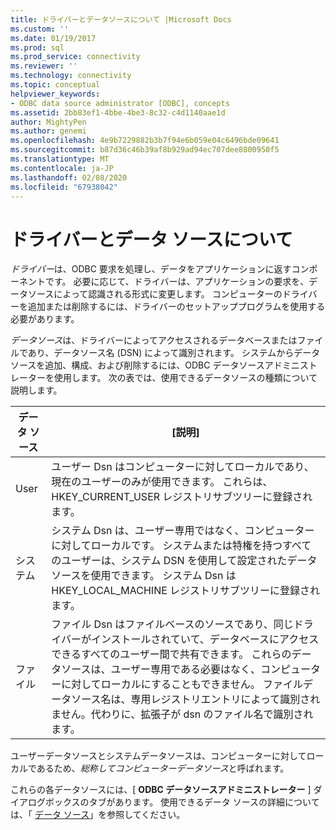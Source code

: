 ```yaml
---
title: ドライバーとデータソースについて |Microsoft Docs
ms.custom: ''
ms.date: 01/19/2017
ms.prod: sql
ms.prod_service: connectivity
ms.reviewer: ''
ms.technology: connectivity
ms.topic: conceptual
helpviewer_keywords:
- ODBC data source administrator [ODBC], concepts
ms.assetid: 2bb83ef1-4bbe-4be3-8c32-c4d1140aae1d
author: MightyPen
ms.author: genemi
ms.openlocfilehash: 4e9b7229882b3b7f94e6b059e04c6496bde09641
ms.sourcegitcommit: b87d36c46b39af8b929ad94ec707dee8800950f5
ms.translationtype: MT
ms.contentlocale: ja-JP
ms.lasthandoff: 02/08/2020
ms.locfileid: "67938042"
---
```

# <a name="about-drivers-and-data-sources"></a>ドライバーとデータ ソースについて
*ドライバー*は、ODBC 要求を処理し、データをアプリケーションに返すコンポーネントです。 必要に応じて、ドライバーは、アプリケーションの要求を、データソースによって認識される形式に変更します。 コンピューターのドライバーを追加または削除するには、ドライバーのセットアッププログラムを使用する必要があります。  
  
 *データソース*は、ドライバーによってアクセスされるデータベースまたはファイルであり、データソース名 (DSN) によって識別されます。 システムからデータソースを追加、構成、および削除するには、ODBC データソースアドミニストレーターを使用します。 次の表では、使用できるデータソースの種類について説明します。  
  
|データ ソース|[説明]|  
|-----------------|-----------------|  
|User|ユーザー Dsn はコンピューターに対してローカルであり、現在のユーザーのみが使用できます。 これらは、HKEY_CURRENT_USER レジストリサブツリーに登録されます。|  
|システム|システム Dsn は、ユーザー専用ではなく、コンピューターに対してローカルです。 システムまたは特権を持つすべてのユーザーは、システム DSN を使用して設定されたデータソースを使用できます。 システム Dsn は HKEY_LOCAL_MACHINE レジストリサブツリーに登録されます。|  
|ファイル|ファイル Dsn はファイルベースのソースであり、同じドライバーがインストールされていて、データベースにアクセスできるすべてのユーザー間で共有できます。 これらのデータソースは、ユーザー専用である必要はなく、コンピューターに対してローカルにすることもできません。 ファイルデータソース名は、専用レジストリエントリによって識別されません。代わりに、拡張子が dsn のファイル名で識別されます。|  
  
 ユーザーデータソースとシステムデータソースは、コンピューターに対してローカルであるため、*総称してコンピューターデータソース*と呼ばれます。  
  
 これらの各データソースには、[ **ODBC データソースアドミニストレーター** ] ダイアログボックスのタブがあります。 使用できるデータ ソースの詳細については、「 [データ ソース](../../odbc/reference/data-sources.md)」を参照してください。
